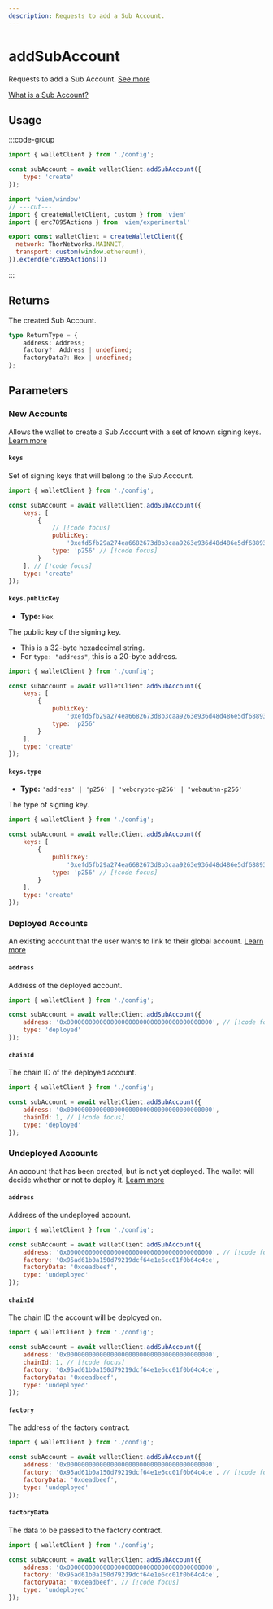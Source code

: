 ```yaml
---
description: Requests to add a Sub Account.
---
```


# addSubAccount

Requests to add a Sub Account. [See more](https://github.com/ethereum/ERCs/blob/4d3d641ee3c84750baf461b8dd71d27c424417a9/ERCS/erc-7895.md)

[What is a Sub Account?](https://blog.base.dev/subaccounts)

## Usage

:::code-group

```js twoslash [example.ts]
import { walletClient } from './config';

const subAccount = await walletClient.addSubAccount({
    type: 'create'
});
```

```js twoslash [config.ts] filename="config.ts"
import 'viem/window'
// ---cut---
import { createWalletClient, custom } from 'viem'
import { erc7895Actions } from 'viem/experimental'

export const walletClient = createWalletClient({
  network: ThorNetworks.MAINNET,
  transport: custom(window.ethereum!),
}).extend(erc7895Actions())
```

:::

## Returns

The created Sub Account.

```ts
type ReturnType = {
    address: Address;
    factory?: Address | undefined;
    factoryData?: Hex | undefined;
};
```

## Parameters

### New Accounts

Allows the wallet to create a Sub Account with a set of known signing keys. [Learn more](https://github.com/ethereum/ERCs/blob/4d3d641ee3c84750baf461b8dd71d27c424417a9/ERCS/erc-7895.md#createaccount)

#### `keys`

Set of signing keys that will belong to the Sub Account.

```js twoslash
import { walletClient } from './config';

const subAccount = await walletClient.addSubAccount({
    keys: [
        {
            // [!code focus]
            publicKey:
                '0xefd5fb29a274ea6682673d8b3caa9263e936d48d486e5df68893003e01241522', // [!code focus]
            type: 'p256' // [!code focus]
        }
    ], // [!code focus]
    type: 'create'
});
```

#### `keys.publicKey`

- **Type:** `Hex`

The public key of the signing key.

- This is a 32-byte hexadecimal string.
- For `type: "address"`, this is a 20-byte address.

```js twoslash
import { walletClient } from './config';

const subAccount = await walletClient.addSubAccount({
    keys: [
        {
            publicKey:
                '0xefd5fb29a274ea6682673d8b3caa9263e936d48d486e5df68893003e01241522', // [!code focus]
            type: 'p256'
        }
    ],
    type: 'create'
});
```

#### `keys.type`

- **Type:** `'address' | 'p256' | 'webcrypto-p256' | 'webauthn-p256'`

The type of signing key.

```js twoslash
import { walletClient } from './config';

const subAccount = await walletClient.addSubAccount({
    keys: [
        {
            publicKey:
                '0xefd5fb29a274ea6682673d8b3caa9263e936d48d486e5df68893003e01241522',
            type: 'p256' // [!code focus]
        }
    ],
    type: 'create'
});
```

### Deployed Accounts

An existing account that the user wants to link to their global account. [Learn more](https://github.com/ethereum/ERCs/blob/4d3d641ee3c84750baf461b8dd71d27c424417a9/ERCS/erc-7895.md#deployedaccount)

#### `address`

Address of the deployed account.

```js twoslash
import { walletClient } from './config';

const subAccount = await walletClient.addSubAccount({
    address: '0x0000000000000000000000000000000000000000', // [!code focus]
    type: 'deployed'
});
```

#### `chainId`

The chain ID of the deployed account.

```js twoslash
import { walletClient } from './config';

const subAccount = await walletClient.addSubAccount({
    address: '0x0000000000000000000000000000000000000000',
    chainId: 1, // [!code focus]
    type: 'deployed'
});
```

### Undeployed Accounts

An account that has been created, but is not yet deployed. The wallet will decide whether or not to deploy it. [Learn more](https://github.com/ethereum/ERCs/blob/4d3d641ee3c84750baf461b8dd71d27c424417a9/ERCS/erc-7895.md#undeployedaccount)

#### `address`

Address of the undeployed account.

```js twoslash
import { walletClient } from './config';

const subAccount = await walletClient.addSubAccount({
    address: '0x0000000000000000000000000000000000000000', // [!code focus]
    factory: '0x95ad61b0a150d79219dcf64e1e6cc01f0b64c4ce',
    factoryData: '0xdeadbeef',
    type: 'undeployed'
});
```

#### `chainId`

The chain ID the account will be deployed on.

```js twoslash
import { walletClient } from './config';

const subAccount = await walletClient.addSubAccount({
    address: '0x0000000000000000000000000000000000000000',
    chainId: 1, // [!code focus]
    factory: '0x95ad61b0a150d79219dcf64e1e6cc01f0b64c4ce',
    factoryData: '0xdeadbeef',
    type: 'undeployed'
});
```

#### `factory`

The address of the factory contract.

```js twoslash
import { walletClient } from './config';

const subAccount = await walletClient.addSubAccount({
    address: '0x0000000000000000000000000000000000000000',
    factory: '0x95ad61b0a150d79219dcf64e1e6cc01f0b64c4ce', // [!code focus]
    factoryData: '0xdeadbeef',
    type: 'undeployed'
});
```

#### `factoryData`

The data to be passed to the factory contract.

```js twoslash
import { walletClient } from './config';

const subAccount = await walletClient.addSubAccount({
    address: '0x0000000000000000000000000000000000000000',
    factory: '0x95ad61b0a150d79219dcf64e1e6cc01f0b64c4ce',
    factoryData: '0xdeadbeef', // [!code focus]
    type: 'undeployed'
});
```
